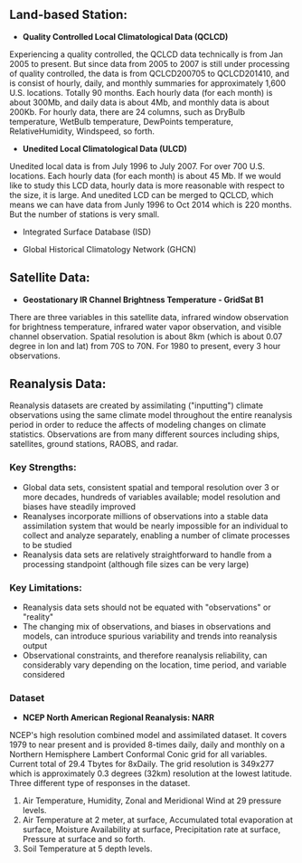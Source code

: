 ## Land-based Station: ##
* **Quality Controlled Local Climatological Data (QCLCD)**

Experiencing a quality controlled, the QCLCD data technically is from Jan 2005 to present. But 
since data from 2005 to 2007 is still under processing of quality controlled, the data is from
QCLCD200705 to QCLCD201410, and is consist of hourly, daily, and monthly summaries for 
approximately 1,600 U.S. locations. Totally 90 months. Each hourly data (for each month) is about
300Mb, and daily data is about 4Mb, and monthly data is about 200Kb. For hourly data, there are 
24 columns, such as DryBulb temperature, WetBulb temperature, DewPoints temperature, RelativeHumidity, 
Windspeed, so forth.

*  **Unedited Local Climatological Data (ULCD)**

Unedited local data is from July 1996 to July 2007. For over 700 U.S. locations. Each hourly data
(for each month) is about 45 Mb. If we would like to study this LCD data, hourly data is more
reasonable with respect to the size, it is large. And unedited LCD can be merged to QCLCD, which
means we can have data from Junly 1996 to Oct 2014 which is 220 months. But the number of stations
is very small.

*  Integrated Surface Database (ISD)

*  Global Historical Climatology Network (GHCN) 


## Satellite Data: ##

*  **Geostationary IR Channel Brightness Temperature - GridSat B1**
 
There are three variables in this satellite data, infrared window observation for brightness temperature, 
infrared water vapor observation, and visible channel observation. Spatial resolution is about 8km 
(which is about 0.07 degree in lon and lat) from 70S to 70N. For 1980 to present, every 3 hour observations.

## Reanalysis Data: ##

Reanalysis datasets are created by assimilating ("inputting") climate observations using the same 
climate model throughout the entire reanalysis period in order to reduce the affects of modeling 
changes on climate statistics. Observations are from many different sources including ships, 
satellites, ground stations, RAOBS, and radar.

### Key Strengths: ###
*  Global data sets, consistent spatial and temporal resolution over 3 or more decades, hundreds of 
variables available; model resolution and biases have steadily improved
*  Reanalyses incorporate millions of observations into a stable data assimilation system that would 
be nearly impossible for an individual to collect and analyze separately, enabling a number of 
climate processes to be studied
*  Reanalysis data sets are relatively straightforward to handle from a processing standpoint 
(although file sizes can be very large)

### Key Limitations: ###

*  Reanalysis data sets should not be equated with "observations" or "reality"
*  The changing mix of observations, and biases in observations and models, can introduce spurious 
variability and trends into reanalysis output
*  Observational constraints, and therefore reanalysis reliability, can considerably vary depending 
on the location, time period, and variable considered

### Dataset ###

*  **NCEP North American Regional Reanalysis: NARR**

NCEP's high resolution combined model and assimilated dataset. It covers 1979 to near present and is
provided 8-times daily, daily and monthly on a Northern Hemisphere Lambert Conformal Conic grid for 
all variables. Current total of 29.4 Tbytes for 8xDaily. The grid resolution is 349x277 which is 
approximately 0.3 degrees (32km) resolution at the lowest latitude. Three different type of responses
in the dataset. 

1. Air Temperature, Humidity, Zonal and Meridional Wind at 29 pressure levels.
2. Air Temperature at 2 meter, at surface, Accumulated total evaporation at surface, Moisture 
Availability at surface, Precipitation rate at surface, Pressure at surface and so forth.
3. Soil Temperature at 5 depth levels.

